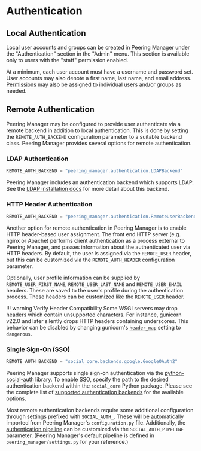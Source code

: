 # Authentication

## Local Authentication

Local user accounts and groups can be created in Peering Manager under the
"Authentication" section in the "Admin" menu. This section is available only
to users with the "staff" permission enabled.

At a minimum, each user account must have a username and password set. User
accounts may also denote a first name, last name, and email address.
[Permissions](../permissions.md) may also be assigned to individual users
and/or groups as needed.

## Remote Authentication

Peering Manager may be configured to provide user authenticate via a remote
backend in addition to local authentication. This is done by setting the
`REMOTE_AUTH_BACKEND` configuration parameter to a suitable backend class.
Peering Manager provides several options for remote authentication.

### LDAP Authentication

```python
REMOTE_AUTH_BACKEND = "peering_manager.authentication.LDAPBackend"
```

Peering Manager includes an authentication backend which supports LDAP. See
the [LDAP installation docs](./ldap.md) for more detail about this backend.

### HTTP Header Authentication

```python
REMOTE_AUTH_BACKEND = "peering_manager.authentication.RemoteUserBackend"
```

Another option for remote authentication in Peering Manager is to enable HTTP
header-based user assignment. The front end HTTP server (e.g. nginx or Apache)
performs client authentication as a process external to Peering Manager, and
passes information about the authenticated user via HTTP headers. By default,
the user is assigned via the `REMOTE_USER` header, but this can be customized
via the `REMOTE_AUTH_HEADER` configuration parameter.

Optionally, user profile information can be supplied by
`REMOTE_USER_FIRST_NAME`, `REMOTE_USER_LAST_NAME` and `REMOTE_USER_EMAIL`
headers. These are saved to the user's profile during the authentication
process. These headers can be customized like the `REMOTE_USER` header.

!!! warning Verify Header Compatibility
    Some WSGI servers may drop headers which contain unsupported characters.
    For instance, gunicorn v22.0 and later silently drops HTTP headers
    containing underscores. This behavior can be disabled by changing
    gunicorn's
    [`header_map`](https://docs.gunicorn.org/en/stable/settings.html#header-map)
    setting to `dangerous`.

### Single Sign-On (SSO)

```python
REMOTE_AUTH_BACKEND = "social_core.backends.google.GoogleOAuth2"
```

Peering Manager supports single sign-on authentication via the
[python-social-auth](https://github.com/python-social-auth) library. To enable
SSO, specify the path to the desired authentication backend within the
`social_core` Python package. Please see the complete list of
[supported authentication backends](https://github.com/python-social-auth/social-core/tree/master/social_core/backends)
for the available options.

Most remote authentication backends require some additional configuration
through settings prefixed with `SOCIAL_AUTH_`. These will be automatically
imported from Peering Manager's `configuration.py` file. Additionally, the
[authentication pipeline](https://python-social-auth.readthedocs.io/en/latest/pipeline.html)
can be customized via the `SOCIAL_AUTH_PIPELINE` parameter. (Peering Manager's
default pipeline is defined in `peering_manager/settings.py` for your
reference.)
